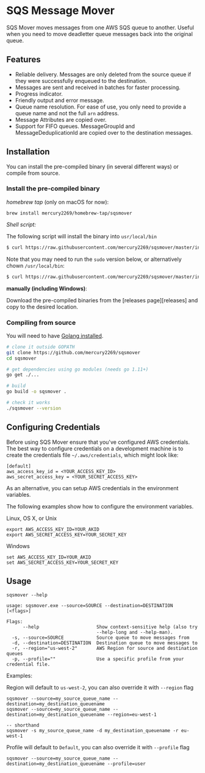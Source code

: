 # SQS Message Mover
SQS Mover moves messages from one AWS SQS queue to another. Useful when you need
to move deadletter queue messages back into the original queue.

## Features

* Reliable delivery. Messages are only deleted from the source queue if they 
were successfully enqueued to the destination.
* Messages are sent and received in batches for faster processing.
* Progress indicator.
* Friendly output and error message.
* Queue name resolution. For ease of use, you only need to provide a queue name and not the full `arn` address.
* Message Attributes are copied over.
* Support for FIFO queues. MessageGroupId and MessageDeduplicationId are copied over to the destination messages.

## Installation

You can install the pre-compiled binary (in several different ways) or compile from source.

### Install the pre-compiled binary

*homebrew tap* (only on macOS for now):
```
brew install mercury2269/homebrew-tap/sqsmover
```

*Shell script:*

The following script will install the binary into `usr/local/bin`

```sh
$ curl https://raw.githubusercontent.com/mercury2269/sqsmover/master/install.sh | sh
```

Note that you may need to run the `sudo` version below, or alternatively chown `/usr/local/bin`:
```sh
$ curl https://raw.githubusercontent.com/mercury2269/sqsmover/master/install.sh | sudo sh
```

**manually (including Windows)**:

Download the pre-compiled binaries from the [releases page][releases] and
copy to the desired location.

### Compiling from source

You will need to have [Golang installed](https://golang.org/doc/install).

```sh
# clone it outside GOPATH
git clone https://github.com/mercury2269/sqsmover
cd sqsmover

# get dependencies using go modules (needs go 1.11+)
go get ./...

# build
go build -o sqsmover .

# check it works
./sqsmover --version
```

## Configuring Credentials
Before using SQS Mover ensure that you've configured AWS credentials. The best
way to configure credentials on a development machine is to create the credentials file
`~/.aws/credentials`, which might look like:

```
[default]
aws_access_key_id = <YOUR_ACCESS_KEY_ID>
aws_secret_access_key = <YOUR_SECRET_ACCESS_KEY>
```

As an alternative, you can setup AWS credentials in the environment variables.

The following examples show how to configure the environment variables.

Linux, OS X, or Unix

```
export AWS_ACCESS_KEY_ID=YOUR_AKID
export AWS_SECRET_ACCESS_KEY=YOUR_SECRET_KEY
```
Windows

```
set AWS_ACCESS_KEY_ID=YOUR_AKID
set AWS_SECRET_ACCESS_KEY=YOUR_SECRET_KEY
```

## Usage

```
sqsmover --help

usage: sqsmover.exe --source=SOURCE --destination=DESTINATION [<flags>]

Flags:
      --help                     Show context-sensitive help (also try
                                 --help-long and --help-man).
  -s, --source=SOURCE            Source queue to move messages from
  -d, --destination=DESTINATION  Destination queue to move messages to
  -r, --region="us-west-2"       AWS Region for source and destination queues
  -p, --profile=""               Use a specific profile from your credential file.
```

Examples:

Region will default to `us-west-2`, you can also override it with `--region` flag

```
sqsmover --source=my_source_queue_name --destination=my_destination_queuename
sqsmover --source=my_source_queue_name --destination=my_destination_queuename --region=eu-west-1

-- shorthand
sqsmover -s my_source_queue_name -d my_destination_queuename -r eu-west-1
```

Profile will default to `Default`, you can also override it with `--profile` flag

```
sqsmover --source=my_source_queue_name --destination=my_destination_queuename --profile=user
```

